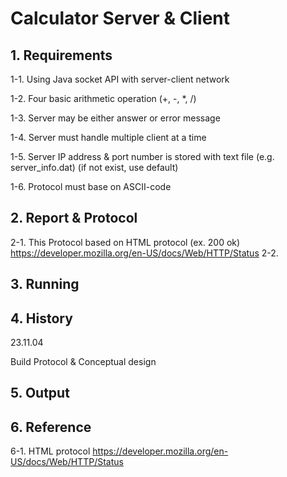 # Calculator Server & Client

## 1. Requirements
1-1. Using Java socket API with server-client network

1-2. Four basic arithmetic operation (+, -, *, /)

1-3. Server may be either answer or error message

1-4. Server must handle multiple client at a time

1-5. Server IP address & port number is stored with text file (e.g. server_info.dat) (if not exist, use default)

1-6. Protocol must base on ASCII-code


## 2. Report & Protocol
2-1. This Protocol based on HTML protocol (ex. 200 ok) <https://developer.mozilla.org/en-US/docs/Web/HTTP/Status>
2-2.


## 3. Running


## 4. History
23.11.04


Build Protocol & Conceptual design


## 5. Output


## 6. Reference
6-1. HTML protocol <https://developer.mozilla.org/en-US/docs/Web/HTTP/Status>
